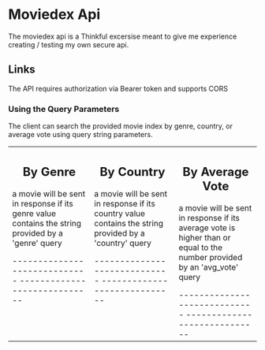# Moviedex Api

The moviedex api is a Thinkful excersise meant to give me experience creating / testing my own secure api. 

## Links

The API requires authorization via Bearer token and supports CORS

### Using the Query Parameters
The client can search the provided movie index by genre, country, or average vote using query string parameters. 

<table>
<tr>
<td valign="top" width="33%">
<h2 align="center">By Genre</h2>
<p>a movie will be sent in response if its genre value contains the string provided by a 'genre' query</p>
-----------------------------
-----------------------------

</td>
<td valign="top" width="34%">
<h2 align="center">By Country</h2>
<p>a movie will be sent in response if its country value contains the string provided by a 'country' query</p>
-----------------------------
-----------------------------
  
</td>

<td valign="top" width="33%">
<h2 align="center">By Average Vote</h2>
<p>a movie will be sent in response if its average vote is higher than or equal to the number provided by an 'avg_vote' query</p>
-----------------------------
-----------------------------

</td>
</tr>
</table>
